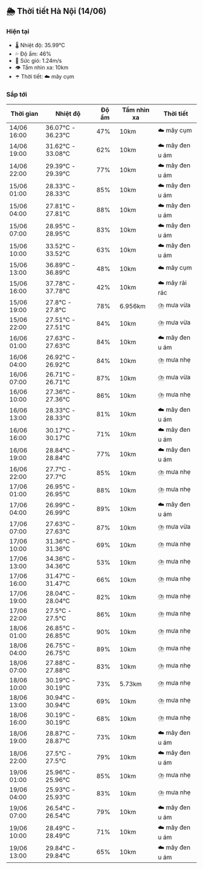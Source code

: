 ## 🌦️ Thời tiết Hà Nội (14/06)

### Hiện tại

- 🌡️ Nhiệt độ: 35.99℃
- 💦 Độ ẩm: 46%
- 💨 Sức gió: 1.24m/s
- 👁️ Tầm nhìn xa: 10km
- ☂️ Thời tiết: ☁️ mây cụm

### Sắp tới

| Thời gian | Nhiệt độ | Độ ẩm | Tầm nhìn xa | Thời tiết |
| --- | --- | --- | --- | --- |
| 14/06 16:00 | 36.07℃ - 36.23℃ | 47% | 10km | ☁️ mây cụm |
| 14/06 19:00 | 31.62℃ - 33.08℃ | 62% | 10km | ☁️ mây đen u ám |
| 14/06 22:00 | 29.39℃ - 29.39℃ | 77% | 10km | ☁️ mây đen u ám |
| 15/06 01:00 | 28.33℃ - 28.33℃ | 85% | 10km | ☁️ mây đen u ám |
| 15/06 04:00 | 27.81℃ - 27.81℃ | 88% | 10km | ☁️ mây đen u ám |
| 15/06 07:00 | 28.95℃ - 28.95℃ | 83% | 10km | ☁️ mây đen u ám |
| 15/06 10:00 | 33.52℃ - 33.52℃ | 63% | 10km | ☁️ mây đen u ám |
| 15/06 13:00 | 36.89℃ - 36.89℃ | 48% | 10km | ☁️ mây cụm |
| 15/06 16:00 | 37.78℃ - 37.78℃ | 42% | 10km | ☁️ mây rải rác |
| 15/06 19:00 | 27.8℃ - 27.8℃ | 78% | 6.956km | ⛈️ mưa vừa |
| 15/06 22:00 | 27.51℃ - 27.51℃ | 84% | 10km | ⛈️ mưa vừa |
| 16/06 01:00 | 27.63℃ - 27.63℃ | 84% | 10km | ☁️ mây đen u ám |
| 16/06 04:00 | 26.92℃ - 26.92℃ | 84% | 10km | ⛈️ mưa nhẹ |
| 16/06 07:00 | 26.71℃ - 26.71℃ | 87% | 10km | ⛈️ mưa vừa |
| 16/06 10:00 | 27.36℃ - 27.36℃ | 86% | 10km | ⛈️ mưa nhẹ |
| 16/06 13:00 | 28.33℃ - 28.33℃ | 81% | 10km | ☁️ mây đen u ám |
| 16/06 16:00 | 30.17℃ - 30.17℃ | 71% | 10km | ☁️ mây đen u ám |
| 16/06 19:00 | 28.84℃ - 28.84℃ | 77% | 10km | ☁️ mây đen u ám |
| 16/06 22:00 | 27.7℃ - 27.7℃ | 85% | 10km | ⛈️ mưa nhẹ |
| 17/06 01:00 | 26.95℃ - 26.95℃ | 88% | 10km | ⛈️ mưa nhẹ |
| 17/06 04:00 | 26.99℃ - 26.99℃ | 89% | 10km | ☁️ mây đen u ám |
| 17/06 07:00 | 27.63℃ - 27.63℃ | 87% | 10km | ⛈️ mưa vừa |
| 17/06 10:00 | 31.36℃ - 31.36℃ | 69% | 10km | ⛈️ mưa nhẹ |
| 17/06 13:00 | 34.36℃ - 34.36℃ | 53% | 10km | ⛈️ mưa nhẹ |
| 17/06 16:00 | 31.47℃ - 31.47℃ | 66% | 10km | ⛈️ mưa nhẹ |
| 17/06 19:00 | 28.04℃ - 28.04℃ | 82% | 10km | ⛈️ mưa nhẹ |
| 17/06 22:00 | 27.5℃ - 27.5℃ | 86% | 10km | ⛈️ mưa nhẹ |
| 18/06 01:00 | 26.85℃ - 26.85℃ | 90% | 10km | ⛈️ mưa nhẹ |
| 18/06 04:00 | 26.75℃ - 26.75℃ | 89% | 10km | ⛈️ mưa nhẹ |
| 18/06 07:00 | 27.88℃ - 27.88℃ | 83% | 10km | ⛈️ mưa nhẹ |
| 18/06 10:00 | 30.19℃ - 30.19℃ | 73% | 5.73km | ⛈️ mưa nhẹ |
| 18/06 13:00 | 30.94℃ - 30.94℃ | 69% | 10km | ⛈️ mưa nhẹ |
| 18/06 16:00 | 30.19℃ - 30.19℃ | 68% | 10km | ⛈️ mưa nhẹ |
| 18/06 19:00 | 28.87℃ - 28.87℃ | 73% | 10km | ☁️ mây đen u ám |
| 18/06 22:00 | 27.5℃ - 27.5℃ | 79% | 10km | ☁️ mây đen u ám |
| 19/06 01:00 | 25.96℃ - 25.96℃ | 85% | 10km | ⛈️ mưa nhẹ |
| 19/06 04:00 | 25.93℃ - 25.93℃ | 83% | 10km | ⛈️ mưa nhẹ |
| 19/06 07:00 | 26.54℃ - 26.54℃ | 79% | 10km | ☁️ mây đen u ám |
| 19/06 10:00 | 28.49℃ - 28.49℃ | 71% | 10km | ☁️ mây đen u ám |
| 19/06 13:00 | 29.84℃ - 29.84℃ | 65% | 10km | ☁️ mây đen u ám |
